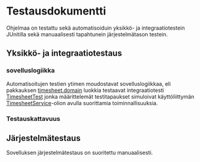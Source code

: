 # Testausdokumentti

Ohjelmaa on testattu sekä automatisoiduin yksikkö- ja integraatiotestein JUnitilla sekä manuaalisesti tapahtunein järjestelmätason testein.

## Yksikkö- ja integraatiotestaus

### sovelluslogiikka

Automatisoitujen testien ytimen moudostavat sovelluslogiikkaa, eli pakkauksen [timesheet.domain](https://github.com/jaapro-git/ot-harjoitustyo/tree/master/Timesheet/src/main/java/timesheet/domain) luokkia testaavat integraatiotesti [TimesheetTest](https://github.com/jaapro-git/ot-harjoitustyo/blob/master/Timesheet/src/test/java/TimesheetTest.java) jonka määrittelemät testitapaukset simuloivat käyttöliittymän [TimesheetService](hhttps://github.com/jaapro-git/ot-harjoitustyo/blob/master/Timesheet/src/main/java/timesheet/domain/TimesheetService.java)-olion avulla suorittamia toiminnallisuuksia.

### Testauskattavuus

<!-- Käyttöliittymäkerrosta lukuunottamatta sovelluksen testauksen rivikattavuus on 94% ja haarautumakattavuus 96% 

<img src="https://raw.githubusercontent.com/mluukkai/OtmTodoApp/master/dokumentaatio/kuvat/t-1.png" width="800">

Testaamatta jäivät tilanteet, joissa käyttäjät tai tehtävät tallettavia tiedostoja ei ole, tai niihin ei ole luku- ja kirjoitusoikeutta. -->

## Järjestelmätestaus

Sovelluksen järjestelmätestaus on suoritettu manuaalisesti.

<!-- ### Asennus ja konfigurointi

Sovellus on haettu ja sitä on testattu [käyttöohjeen](https://github.com/mluukkai/OtmTodoApp/blob/master/dokumentaatio/kayttoohje.md) kuvaamalla tavalla sekä OSX- että Linux-ympäristöön siten, että sovelluksen käynnistyshakemistossa on ollut käyttöohjeen kuvauksen mukainen _config.properties_-tiedosto.

Sovellusta on testattu sekä tilanteissa, joissa käyttäjät ja työt tallettavat tiedostot ovat olleet olemassa ja joissa niitä ei ole ollut jolloin ohjelma on luonut ne itse. -->

<!-- ### Toiminnallisuudet

Kaikki [määrittelydokumentin](https://github.com/mluukkai/OtmTodoApp/blob/master/dokumentaatio/vaatimusmaarittely.md#perusversion-tarjoama-toiminnallisuus) ja käyttöohjeen listaamat toiminnallisuudet on käyty läpi. Kaikkien toiminnallisuuksien yhteydessä on syötekentät yritetty täyttää myös virheellisillä arvoilla kuten tyhjillä. -->

<!-- ## Sovellukseen jääneet laatuongelmat

Sovellus ei anna tällä hetkellä järkeviä virheilmoituksia, seuraavissa tilanteissa
- konfiguraation määrittelemiin tiedostoihin ei ole luku/kirjoitusoikeuksia -->
